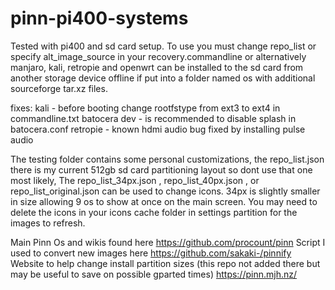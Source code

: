 # pinn-pi400-systems

Tested with pi400 and sd card setup. To use you must change repo_list or specify alt_image_source in your recovery.commandline or alternatively manjaro, kali, retropie and openwrt can be installed to the sd card from another storage device offline if put into a folder named os with additional sourceforge tar.xz files.

fixes: kali - before booting change rootfstype from ext3 to ext4 in commandline.txt
       batocera dev - is recommended to disable splash in batocera.conf
       retropie - known hdmi audio bug fixed by installing pulse audio

The testing folder contains some personal customizations, the repo_list.json there is my current 512gb sd card partitioning layout so dont use that one most likely,
The repo_list_34px.json , repo_list_40px.json , or repo_list_original.json can be used to change icons. 34px is slightly smaller in size allowing 9 os to show at once on the main screen. You may need to delete the icons in your icons cache folder in settings partition for the images to refresh.

Main Pinn Os and wikis found here https://github.com/procount/pinn
Script I used to convert new images here https://github.com/sakaki-/pinnify
Website to help change install partition sizes (this repo not added there but may be useful to save on possible gparted times) https://pinn.mjh.nz/
